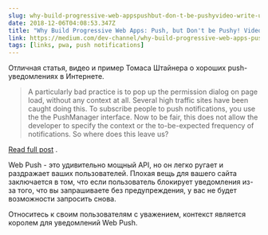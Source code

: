```yaml
---
slug: why-build-progressive-web-appspushbut-don-t-be-pushyvideo-write-up
date: 2018-12-06T04:08:53.347Z
title: "Why Build Progressive Web Apps: Push, but Don't be Pushy! Video Write-Up"
link: https://medium.com/dev-channel/why-build-progressive-web-apps-push-but-dont-be-pushy-video-write-up-aa78296886e
tags: [links, pwa, push notifications]
---
```

Отличная статья, видео и пример Томаса Штайнера о хороших push-уведомлениях в Интернете.

> A particularly bad practice is to pop up the permission dialog on page load, without any context at all. Several high traffic sites have been caught doing this. To subscribe people to push notifications, you use the the PushManager interface. Now to be fair, this does not allow the developer to specify the context or the to-be-expected frequency of notifications. So where does this leave us?

[Read full post](https://medium.com/dev-channel/why-build-progressive-web-apps-push-but-dont-be-pushy-video-write-up-aa78296886e) .

Web Push - это удивительно мощный API, но он легко ругает и раздражает ваших пользователей. Плохая вещь для вашего сайта заключается в том, что если пользователь блокирует уведомления из-за того, что вы запрашиваете без предупреждения, у вас не будет возможности запросить снова.

Относитесь к своим пользователям с уважением, контекст является королем для уведомлений Web Push.
